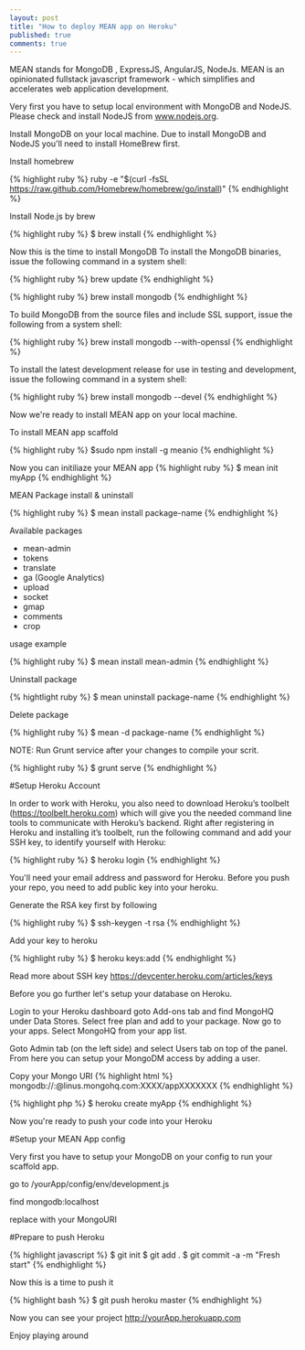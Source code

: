 ```yaml
---
layout: post
title: "How to deploy MEAN app on Heroku"
published: true
comments: true
---
```

MEAN stands for MongoDB , ExpressJS, AngularJS, NodeJs. MEAN is an opinionated fullstack javascript framework - 
which simplifies and accelerates web application development. 

Very first you have to setup local environment with MongoDB and NodeJS. Please check and install NodeJS from www.nodejs.org.

Install MongoDB on your local machine. Due to install MongoDB and NodeJS you'll need to install HomeBrew first. 

Install homebrew 

{% highlight ruby %}
ruby -e "$(curl -fsSL https://raw.github.com/Homebrew/homebrew/go/install)"
{% endhighlight %}

Install Node.js by brew

{% highlight ruby %}
$ brew install
{% endhighlight %}

Now this is the time to install MongoDB
To install the MongoDB binaries, issue the following command in a system shell:

{% highlight ruby %}
brew update
{% endhighlight %}

{% highlight ruby %}
brew install mongodb
{% endhighlight %}

To build MongoDB from the source files and include SSL support, issue the following from a system shell:

{% highlight ruby %}
brew install mongodb --with-openssl
{% endhighlight %}

To install the latest development release for use in testing and development, issue the following command in a system shell:

{% highlight ruby %}
brew install mongodb --devel
{% endhighlight %}

Now we're ready to install MEAN app on your local machine. 

To install MEAN app scaffold

{% highlight ruby %}
$sudo npm install -g meanio
{% endhighlight %}

Now you can initiliaze your MEAN app
{% highlight ruby %}
$ mean init myApp
{% endhighlight %}

MEAN Package install & uninstall

{% highlight ruby %}
$ mean install package-name
{% endhighlight %}

Available packages 
- mean-admin
- tokens
- translate
- ga (Google Analytics)
- upload
- socket
- gmap
- comments
- crop

usage example

{% highlight ruby %}
$ mean install mean-admin
{% endhighlight %}

Uninstall package

{% hightlight ruby %}
$ mean uninstall package-name
{% endhighlight %}

Delete package

{% highlight ruby %}
$ mean -d package-name
{% endhighlight %}

NOTE: Run Grunt service after your changes to compile your scrit. 

{% highlight ruby %}
$ grunt serve
{% endhighlight %}

#Setup Heroku Account

In order to work with Heroku, you also need to download Heroku’s toolbelt (https://toolbelt.heroku.com) which will give you the needed command line tools to communicate with Heroku’s backend. Right after registering in Heroku and installing it’s toolbelt, run the following command and add your SSH key, to identify yourself with Heroku:

{% highlight ruby %}
$ heroku login
{% endhighlight %}

You'll need your email address and password for Heroku. Before you push your repo, you need to add public key into your heroku.

Generate the RSA key first by following

{% highlight ruby %}
$ ssh-keygen -t rsa
{% endhighlight %}

Add your key to heroku

{% highlight ruby %}
$ heroku keys:add
{% endhighlight %}

Read more about SSH key https://devcenter.heroku.com/articles/keys

Before you go further let's setup your database on Heroku. 

Login to your Heroku dashboard goto Add-ons tab and find MongoHQ under Data Stores. Select free plan and add to your package. Now go to your apps. Select MongoHQ from your app list. 

Goto Admin tab (on the left side) and select Users tab on top of the panel. From here you can setup your MongoDM access by adding a user.

Copy your Mongo URI
{% highlight html %}
mongodb://<user>:<password>@linus.mongohq.com:XXXX/appXXXXXXX
{% endhighlight %}

{% highlight php %}
$ heroku create myApp
{% endhighlight %}

Now you're ready to push your code into your Heroku

#Setup your MEAN App config 

Very first you have to setup your MongoDB on your config to run your scaffold app. 

go to /yourApp/config/env/development.js 

find mongodb:localhost

replace with your MongoURI  

#Prepare to push Heroku

{% highlight javascript %}
$ git init
$ git add .
$ git commit -a -m "Fresh start"
{% endhighlight %}

Now this is a time to push it

{% highlight bash %}
$ git push heroku master
{% endhighlight %}

Now you can see your project http://yourApp.herokuapp.com

Enjoy playing around 
